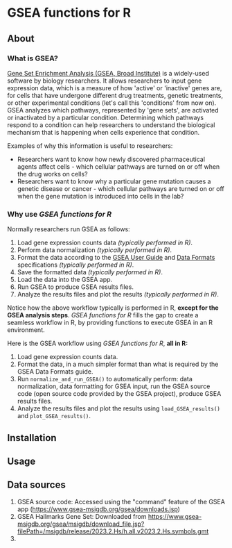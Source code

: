 # GSEA functions for R

## About

### What is GSEA?

[Gene Set Enrichment Analysis (GSEA, Broad Institute)](https://www.gsea-msigdb.org/gsea/index.jsp) is a widely-used software by biology researchers. It allows researchers to input gene expression data, which is a measure of how 'active' or 'inactive' genes are, for cells that have undergone different drug treatments, genetic treatments, or other experimental conditions (let's call this 'conditions' from now on). GSEA analyzes which pathways, represented by 'gene sets', are activated or inactivated by a particular condition. Determining which pathways respond to a condition can help researchers to understand the biological mechanism that is happening when cells experience that condition.  

Examples of why this information is useful to researchers:  

* Researchers want to know how newly discovered pharmaceutical agents affect cells - which cellular pathways are turned on or off when the drug works on cells?
* Researchers want to know why a particular gene mutation causes a genetic disease or cancer - which cellular pathways are turned on or off when the gene mutation is introduced into cells in the lab?

### Why use _GSEA functions for R_

Normally researchers run GSEA as follows:  

1. Load gene expression counts data _(typically performed in R)_.
2. Perform data normalization _(typically performed in R)_.
3. Format the data according to the [GSEA User Guide](https://www.gsea-msigdb.org/gsea/doc/GSEAUserGuideFrame.html) and [Data Formats](https://software.broadinstitute.org/cancer/software/gsea/wiki/index.php/Data_formats) specifications _(typically performed in R)_.
4. Save the formatted data _(typically performed in R)_.
5. Load the data into the GSEA app.
6. Run GSEA to produce GSEA results files.
7. Analyze the results files and plot the results _(typically performed in R)_.  

Notice how the above workflow typically is performed in R, **except for the GSEA analysis steps**. _GSEA functions for R_ fills the gap to create a seamless workflow in R, by providing functions to execute GSEA in an R environment.  

Here is the GSEA workflow using _GSEA functions for R_, **all in R:** 

1. Load gene expression counts data.
2. Format the data, in a much simpler format than what is required by the GSEA Data Formats guide.
3. Run `normalize_and_run_GSEA()` to automatically perform: data normalization, data formatting for GSEA input, run the GSEA source code (open source code provided by the GSEA project), produce GSEA results files.
4. Analyze the results files and plot the results using `load_GSEA_results()` and `plot_GSEA_results()`.  

## Installation

## Usage

## Data sources

1. GSEA source code: Accessed using the "command" feature of the GSEA app (https://www.gsea-msigdb.org/gsea/downloads.jsp)
2. GSEA Hallmarks Gene Set: Downloaded from https://www.gsea-msigdb.org/gsea/msigdb/download_file.jsp?filePath=/msigdb/release/2023.2.Hs/h.all.v2023.2.Hs.symbols.gmt
3. 